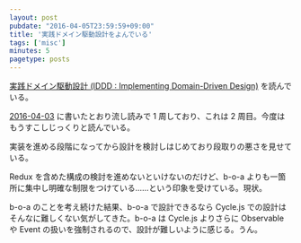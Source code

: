 ```yaml
---
layout: post
pubdate: "2016-04-05T23:59:59+09:00"
title: '実践ドメイン駆動設計をよんでいる'
tags: ['misc']
minutes: 5
pagetype: posts
---
```

[実践ドメイン駆動設計 (IDDD : Implementing Domain-Driven Design)](http://www.amazon.co.jp/dp/B00UX9VJGW/) を読んでいる。

[2016-04-03][] に書いたとおり流し読みで 1 周しており、これは 2 周目。今度はもうすこしじっくりと読んでいる。

実装を進める段階になってから設計を検討しはじめており段取りの悪さを見せている。

Redux を含めた構成の検討を進めないといけないのだけど、b-o-a よりも一箇所に集中し明確な制限をつけている……という印象を受けている。現状。

b-o-a のことを考え続けた結果、b-o-a で設計できるなら Cycle.js での設計はそんなに難しくない気がしてきた。b-o-a は Cycle.js よりさらに Observable や Event の扱いを強制されるので、設計が難しいように感じる。うん。

[2016-04-03]: http://blog.bouzuya.net/2016/04/03/

